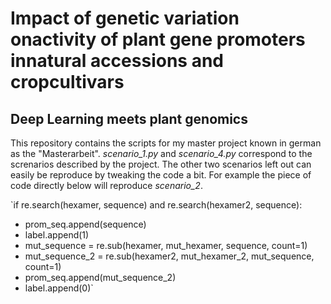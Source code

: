 # Impact of genetic variation onactivity of plant gene promoters innatural accessions and cropcultivars
## Deep Learning meets plant genomics

This repository contains the scripts for my master project known in german as the "Masterarbeit".
*scenario_1.py* and *scenario_4.py* correspond to the screnarios described by the project. The other two scenarios left out can
easily be reproduce by tweaking the code a bit. For example the piece of code directly below will reproduce *scenario_2*.

`if re.search(hexamer, sequence) and re.search(hexamer2, sequence):
   *  prom_seq.append(sequence)
   *  label.append(1)
   *  mut_sequence = re.sub(hexamer, mut_hexamer, sequence, count=1)
   *  mut_sequence_2 = re.sub(hexamer2, mut_hexamer_2, mut_sequence, count=1)
   *  prom_seq.append(mut_sequence_2)
   *  label.append(0)`
